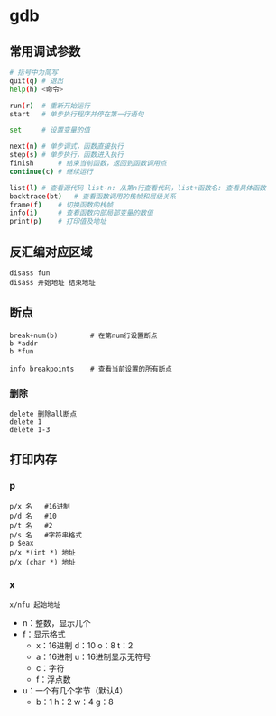# gdb

## 常用调试参数

```bash
# 括号中为简写
quit(q)	# 退出
help(h) <命令>

run(r)	# 重新开始运行
start	# 单步执行程序并停在第一行语句

set		# 设置变量的值

next(n)	# 单步调式，函数直接执行
step(s)	# 单步执行，函数进入执行
finish		# 结束当前函数，返回到函数调用点
continue(c)	# 继续运行

list(l)	# 查看源代码 list-n: 从第n行查看代码，list+函数名: 查看具体函数
backtrace(bt)	# 查看函数调用的栈帧和层级关系
frame(f)	# 切换函数的栈帧
info(i)		# 查看函数内部局部变量的数值
print(p)	# 打印值及地址
```

## 反汇编对应区域

```shell
disass fun
disass 开始地址 结束地址
```

## 断点

```shell
break+num(b)		# 在第num行设置断点
b *addr
b *fun

info breakpoints	# 查看当前设置的所有断点
```

### 删除

```shell
delete 删除all断点
delete 1
delete 1-3
```

## 打印内存

### p

```shell
p/x 名	#16进制
p/d 名	#10
p/t 名	#2
p/s 名	#字符串格式
p $eax
p/x *(int *) 地址
p/x (char *) 地址
```

### x

```shell
x/nfu 起始地址
```

- n：整数，显示几个
- f：显示格式
  - x：16进制	d：10	o：8    t：2
  - a：16进制    u：16进制显示无符号    
  - c：字符
  - f：浮点数
- u：一个有几个字节（默认4）
  - b：1	h：2	w：4	g：8